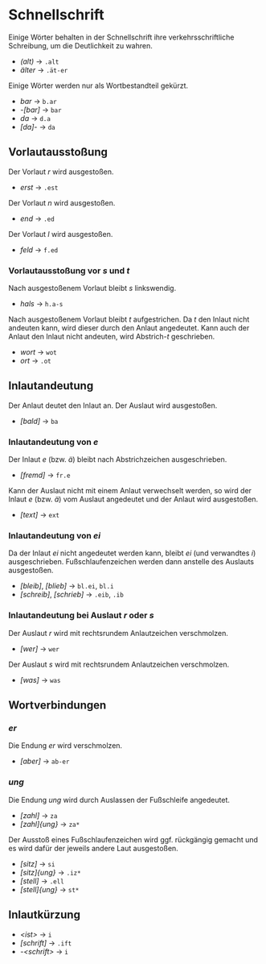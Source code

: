 # Schnellschrift

Einige Wörter behalten in der Schnellschrift ihre verkehrsschriftliche Schreibung, um die Deutlichkeit zu wahren.

* *(alt)* → `.alt`
 * *älter* → `.ät-er`

Einige Wörter werden nur als Wortbestandteil gekürzt.

* *bar* → `b.ar`
 * -*[bar]* → `bar`
* *da* → `d.a`
 * *[da]*- → `da`

## Vorlautausstoßung

Der Vorlaut *r* wird ausgestoßen.
* *erst* → `.est`

Der Vorlaut *n* wird ausgestoßen.
* *end* → `.ed`

Der Vorlaut *l* wird ausgestoßen.
* *feld* → `f.ed`

### Vorlautausstoßung vor *s* und *t*

Nach ausgestoßenem Vorlaut bleibt *s* linkswendig.
* *hals* → `h.a-s`

Nach ausgestoßenem Vorlaut bleibt *t* aufgestrichen. Da *t* den Inlaut nicht andeuten kann, wird dieser durch den Anlaut angedeutet. Kann auch der Anlaut den Inlaut nicht andeuten, wird Abstrich-*t* geschrieben.
* *wort* → `wot`
* *ort* → `.ot`

## Inlautandeutung

Der Anlaut deutet den Inlaut an. Der Auslaut wird ausgestoßen.
* *[bald]* → `ba`

### Inlautandeutung von *e*

Der Inlaut *e* (bzw. *ä*) bleibt nach Abstrichzeichen ausgeschrieben.
* *[fremd]* → `fr.e`

Kann der Auslaut nicht mit einem Anlaut verwechselt werden, so wird der Inlaut *e* (bzw. *ä*) vom Auslaut angedeutet und der Anlaut wird ausgestoßen.
* *[text]* → `ext`

### Inlautandeutung von *ei*

Da der Inlaut *ei* nicht angedeutet werden kann, bleibt *ei* (und verwandtes *i*) ausgeschrieben. Fußschlaufenzeichen werden dann anstelle des Auslauts ausgestoßen.
* *[bleib]*, *[blieb]* → `bl.ei`, `bl.i`
* *[schreib]*, *[schrieb]* → `.eib`, `.ib`

### Inlautandeutung bei Auslaut *r* oder *s*

Der Auslaut *r* wird mit rechtsrundem Anlautzeichen verschmolzen.
* *[wer]* → `wer`

Der Auslaut *s* wird mit rechtsrundem Anlautzeichen verschmolzen.
* *[was]* → `was`

## Wortverbindungen

### *er*

Die Endung *er* wird verschmolzen.
* *[aber]* → `ab-er`

### *ung*

Die Endung *ung* wird durch Auslassen der Fußschleife angedeutet.
* *[zahl]* → `za`
 * *[zahl]{ung}* → `za*`

Der Ausstoß eines Fußschlaufenzeichen wird ggf. rückgängig gemacht und es wird dafür der jeweils andere Laut ausgestoßen.
* *[sitz]* → `si`
 * *[sitz]{ung}* → `.iz*`
* *[stell]* → `.ell`
 * *[stell]{ung}* → `st*`

## Inlautkürzung

* *\<ist>* → `i`
* *[schrift]* → `.ift`
 * -*\<schrift>* → `i`

